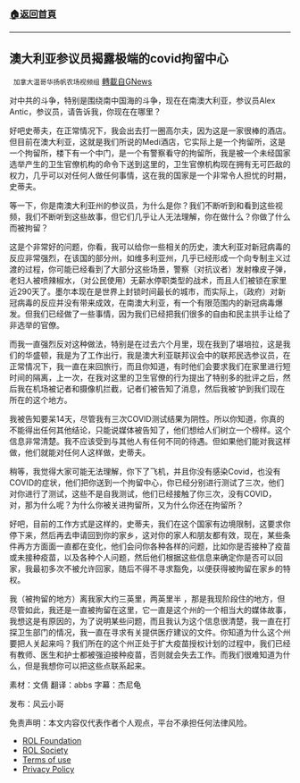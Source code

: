 ###  [:house:返回首頁](https://github.com/ourhimalayas/txt)
---


## 澳大利亚参议员揭露极端的covid拘留中心
` 加拿大温哥华扬帆农场视频组` [轉載自GNews](https://gnews.org/zh-hans/1738216/)

对中共的斗争，特别是围绕南中国海的斗争，现在在南澳大利亚，参议员Alex Antic，参议员，请告诉我，你现在在哪里？

好吧史蒂夫，在正常情况下，我会出去打一圈高尔夫，因为这是一家很棒的酒店。但目前在澳大利亚，这就是我们所说的Medi酒店，它实际上是一个拘留所，这是一个拘留所，楼下有一个中门，是一个有警察看守的拘留所，我是被一个未经国家选举产生的卫生官僚机构的命令下送到这里的，卫生官僚机构现在拥有无可匹敌的权力，几乎可以对任何人做任何事情，这在我的国家是一个非常令人担忧的时期，史蒂夫。

等一下，你是南澳大利亚州的参议员，为什么是你？我们不断听到和看到这些视频，我们不断听到这些故事，但它们几乎让人无法理解，你在做什么？你做了什么而被拘留？

这是个非常好的问题，你看，我可以给你一些相关的历史，澳大利亚对新冠病毒的反应非常强烈，在该国的部分州，如维多利亚州，几乎已经形成一个向专制主义过渡的过程，你可能已经看到了大部分这些场景，警察（对抗议者）发射橡皮子弹，老妇人被喷辣椒水，（对公民使用）无薪水停职类型的战术，而且人们被锁在家里近290天了。墨尔本现在是世界上封锁时间最长的城市，而实际上，（政府）对新冠病毒的反应并没有带来成效，在南澳大利亚，有一个有限范围内的新冠病毒爆发。但我们已经做了一些事情，因为我们已经把我们很多的自由和民主拱手让给了非选举的官僚。

而我一直强烈反对这种做法，特别是在过去六个月里，现在我到了堪培拉，这是我们的华盛顿，我是为了工作出行，我是澳大利亚联邦议会中的联邦民选参议员，在正常情况下，我一直在来回旅行，而且你知道，有时他们会要求我们在家里进行短时间的隔离，上一次，在我对这里的卫生官僚的行为提出了特别多的批评之后，然后我在机场被记者和摄像机拦截，记者们被告知了消息，然后我被‘护到我们现在所在的这个地方。

我被告知要呆14天，尽管我有三次COVID测试结果为阴性。所以你知道，你真的不能得出任何其他结论，只能说媒体被告知了，他们想给人们树立一个榜样。这个信息非常清楚。我不应该受到与其他人有任何不同的待遇。但如果他们能对我这样做，他们就能对任何人这样做，史蒂夫。

稍等，我觉得大家可能无法理解，你下了飞机，并且你没有感染Covid，也没有COVID的症状，他们把你送到一个拘留中心，你已经分别进行测试了三次，他们对你进行了测试，这些不是自我测试，他们已经接触了你三次，没有COVID，对，那为什么呢？为什么你被关进拘留所，又为什么你还在拘留所？

好吧，目前的工作方式是这样的，史蒂夫，我们在这个国家有边境限制，这要求你停下来，然后再去申请回到你的家乡，这对你的家人和朋友都有效，现在，某些条件再方方面面一直都在变化，他们会问你各种各样的问题，比如你是否接种了疫苗或未接种疫苗，以及各种个人问题，然后他们根据这些信息来确定你是否可以回家，我最初多次不被允许回家，随后不得不寻求豁免，以便获得被拘留在家乡的特权。

我（被拘留的地方）离我家大约三英里，两英里半 ，那是我现阶段住的地方，但尽管如此，我还是一直被拘留在这里，它一直是这个州的一个相当大的媒体故事，我想这是有原因的，为了说明某些问题，而且我认为这个信息很清楚，我一直在打探卫生部门的情况，我一直在寻求有关提供医疗建议的文件。你知道为什么这个州要把人关起来吗？我们所在的这个州正处于扩大疫苗授权计划的过程中，我们已经有教师、医生和护士都被强迫接种疫苗，否则就会失去工作。而我们很难知道为什么，但是我想你可以把这些点联系起来。

素材：文倩
翻译：abbs
字幕：杰尼龟

发布：风云小哥

 

免责声明：本文内容仅代表作者个人观点，平台不承担任何法律风险。

- [ROL Foundation](https://rolfoundation.org/)
- [ROL Society](https://rolsociety.org/)
- [Terms of use](https://gnews.org/terms-of-use-3/)
- [Privacy Policy](https://gnews.org/privacy-policy/)
